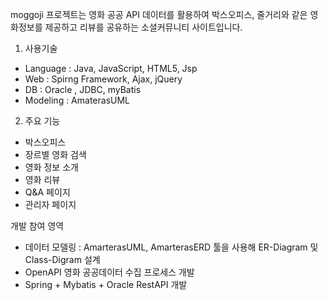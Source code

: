 moggoji 프로젝트는 영화 공공 API 데이터를 활용하여 박스오피스, 줄거리와 같은 영화정보를 제공하고 리뷰를 공유하는 소셜커뮤니티 사이트입니다.  

1. 사용기술
 - Language : Java, JavaScript, HTML5, Jsp
 - Web : Spirng Framework, Ajax, jQuery
 - DB : Oracle , JDBC, myBatis
 - Modeling : AmaterasUML

2. 주요 기능
 - 박스오피스
 - 장르별 영화 검색
 - 영화 정보 소개
 - 영화 리뷰
 - Q&A 페이지
 - 관리자 페이지

개발 참여 영역
 - 데이터 모델링
    : AmarterasUML, AmarterasERD 툴을 사용해 ER-Diagram 및 Class-Digram 설계
 - OpenAPI 영화 공공데이터 수집 프로세스 개발
 - Spring + Mybatis + Oracle RestAPI 개발
